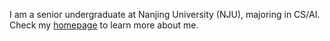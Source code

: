 I am  a senior undergraduate at Nanjing University (NJU), majoring in CS/AI. Check my [homepage](https://g-u-n.github.io/) to learn more about me.
